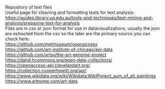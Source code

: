 Repository of text files<br>
Useful page for cleaning and formatting texts for text analysis:
https://guides.library.uq.edu.au/tools-and-techniques/text-mining-and-analysis/preparing-text-for-analysis  <br>
Files are in csv or json format for use in datavisualizations, usually the json are extracted from the csv so the later are the primary source
you can check here:<br>
https://github.com/metmuseum/openaccess<br>
https://github.com/art-institute-of-chicago/api-data<br>
https://github.com/artsy/the-art-genome-project<br>
https://dahd.hcommons.org/open-data-collections/<br>
https://openaccess-api.clevelandart.org/<br>
https://collection.cooperhewitt.org/api/<br>
https://www.wikidata.org/wiki/Wikidata:WikiProject_sum_of_all_paintings<br>
https://www.artnome.com/art-data<br>

